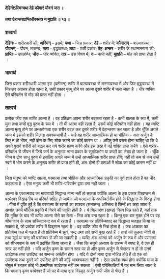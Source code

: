 #### देहिनोऽस्मिन्यथा देहे कौमारं यौवनं जरा ।
#### तथा देहान्तरप्राप्तिर्धीरस्तत्र न मुह्यति ॥ १३ ॥

### शब्दार्थ

**देहिनः** – शरीरधारी की; **अस्मिन्** – इसमें; **यथा** – जिस प्रकार; **देहे** – शरीर में; **कौमाराम्** – बाल्यावस्था; **यौवनम्** – यौवन, तारुण्य; **जरा** – वृद्धावस्था; **तथा** – उसी प्रकार; **देह-अन्तर** – शरीर के स्थानान्तरण की; **प्राप्तिः** – उपलब्धि; **धीरः** – धीर  व्यक्ति; **तत्र** – उस विषय में; **न** – कभी नहीं; **मुह्यति** – मोह को प्राप्त होता है ।

### भावार्थ

जिस प्रकार शरीरधारी आत्मा इस (वर्तमान) शरीर में बाल्यावस्था से तरुणावस्था में और फिर वृद्धावस्था में निरन्तर अग्रसर होता रहता है, उसी प्रकार मृत्यु होने पर आत्मा दूसरे शरीर में चला जाता है । धीर व्यक्ति ऐसे परिवर्तन से मोह को प्राप्त नहीं होता ।

### तात्पर्य

प्रत्येक जीव एक व्यष्टि आत्मा है । वह प्रतिक्षण अपना शरीर बदलता रहता है - कभी बालक के रूप में, कभी युवा तथा कभी वृद्ध पुरुष के रूप में । तो भी आत्मा वही रहता है, उसमें कोई परिवर्तन नहीं होता । यह व्यष्टि आत्मा मृत्यु होने पर अन्ततोगत्वा एक शरीर बदल कर दूसरे शरीर में देहान्तरण कर जाता है और चूँकि अगले जन्म में इसको शरीर मिलना अवश्यम्भावी है - चाहे वह शरीर आध्यात्मिक हो या भौतिक - अतः अर्जुन के लिए न तो भीष्म, नही द्रोण के लिए शोक करने का कोई कारण था । अपितु उसे प्रसन्न होना चाहिए था कि वे अपने पुराने शरीरों को बदल कर नये शरीर ग्रहण करेंगे और इस तरह वे नई शक्ति प्राप्त करेंगे । ऐसे शरीर-परिवर्तन से जीवन में किये कर्म के अनुसार नाना प्रकार के सुखोपभोग या कष्टों का लेखा हो जाता है । चूँकि भीष्म व द्रोण साधु पुरुष थे इसलिए अगले जन्म में उन्हें आध्यात्मिक शरीर प्राप्त होंगे; नहीं तो कम से कम उन्हें स्वर्ग में भोग करने के अनुरूप शरीर तो प्राप्त होंगे ही, अतः दोनों ही दशाओं में शोक का कोई कारण नहीं था ।

जिस मनुष्य को व्यष्टि आत्मा, परमात्मा तथा भौतिक और आध्यात्मिक प्रकृति का पूर्ण ज्ञान होता है वह धीर कहलाता है । ऐसा मनुष्य कभी भी शरीर-परिवर्तन द्वारा ठगा नहीं जाता ।

आत्मा के एकात्मवाद का मायावादी सिद्धान्त मान्य नहीं हो सकता क्योंकि आत्मा के इस प्रकार विखण्डन से परमेश्वर विखंडनीय या परिवर्तनशील हो जायेगा जो परमात्मा के अपरिवर्तनीय होने के सिद्धान्त के विरुद्ध होगा । गीता में पुष्टि हुई है कि परमात्मा के खण्डों का शाश्वत (सनातन) अस्तित्व है जिन्हें क्षर कहा जाता है अर्थात् उनमें भौतिक प्रकृति में गिरने की प्रवृत्ति होती है । ये भिन्न अंश (खण्ड) नित्य भिन्न रहते हैं, यहाँ तक कि मुक्ति के बाद भी व्यष्टि आत्मा जैसे का तैसा - भिन्न अंश बना रहता है । किन्तु एक बार मुक्त होने पर वह श्रीभगवान् के साथ सच्चिदानन्द रूप में रहता है । परमात्मा पर प्रतिबिम्बवाद का सिद्धान्त व्यवहृत किया जा सकता है, जो प्रत्येक शरीर में विद्यमान रहता है । वह व्यष्टि जीव से भिन्न होता है । जब आकाश का प्रतिबिम्ब जल में पड़ता है तो प्रतिबिम्ब में सूर्य, चन्द्र तथा तारे सभी कुछ रहते हैं । तारों की तुलना जीवों से तथा सूर्य या चन्द्र की परमेश्वर से की जा सकती है । व्यष्टि अंश आत्मा को अर्जुन के रूप में और परमात्मा को श्रीभगवान के रूप में प्रदर्शित किया जाता है । जैसा कि चतुर्थ अध्याय के प्रारम्भ में स्पष्ट है, वे एक ही स्तर पर नहीं होते । यदि अर्जुन कृष्ण के समान स्तर पर हो और कृष्ण अर्जुन से श्रेष्ठतर न हों तो उनमें उपदेशक तथा उपदिष्ट का सम्बन्ध अर्थहीन होगा । यदि ये दोनों माया द्वारा मोहित होते हैं तो एक को उपदेशक तथा दूसरे को उपदिष्ट होने की कोई आवश्यकता नहीं है । ऐसा उपदेश व्यर्थ होगा क्योंकि माया के चंगुल में रहकर कोई भी प्रामाणिक उपदेशक नहीं बन सकता । ऐसी परिस्थितियों में यह मान लिया जाता है कि भगवान् कृष्ण परमेश्वर हैं जो पद में माया द्वारा विस्मृत अर्जुन रूपी जीव से श्रेष्ठ हैं ।